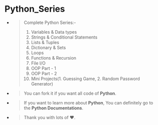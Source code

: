 ﻿# Python_Series

- > Complete Python Series:-
  > 1. Variables & Data types
  > 2. Strings & Conditional Statements
  > 3. Lists & Tuples
  > 4. Dictionary & Sets
  > 5. Loops
  > 6. Functions & Recursion
  > 7. File I/O
  > 8. OOP Part - 1
  > 9. OOP Part - 2
  > 10. Mini Projects(1. Guessing Game, 2. Random Password Generator)

- > You can fork it if you want all code of **Python**.

- > If you want to learn more about **Python**, You can definitely go to the **Python Documentations**.

- > Thank you with lots of ❤️.
